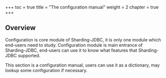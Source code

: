 +++
toc = true
title = "The configuration manual"
weight = 2
chapter = true
+++

## Overview

Configuration is core module of Sharding-JDBC, it is only one module which end-users need to study. Configuration module is main entrance of Sharding-JDBC, end-users can use it to know what features that Sharding-JDBC supported.   

This section is a configuration manual, users can use it as a dictionary, may lookup some configuration if necessary.
